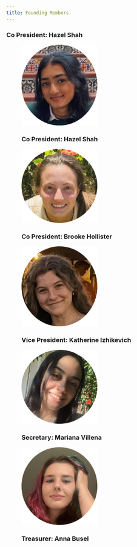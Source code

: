 ```yaml
---
title: Founding Members
---
```

<h3 style="text-align:left;">Co President: Hazel Shah</h3>
<figure>
  <img src="/assets/circleFoundingMembers/hazel.png" alt="drawing" width="200"/>
  <figcaption><h3 style="text-align:left;">Co President: Hazel Shah</h3></figcaption>
</figure>

<figure>
  <img src="/assets/circleFoundingMembers/brooke.png" alt="drawing" width="200"/>
  <figcaption><h3 style="text-align:left;">Co President: Brooke Hollister</h3></figcaption>
</figure>

<figure>
  <img src="/assets/circleFoundingMembers/katherine.png" alt="drawing" width="200"/>
   <figcaption><h3 style="text-align:left;">Vice President: Katherine Izhikevich</h3></figcaption>
</figure>

<figure>
  <img src="/assets/circleFoundingMembers/mari.png" alt="drawing" width="200"/>
   <figcaption><h3 style="text-align:left;">Secretary: Mariana Villena</h3></figcaption>
</figure>

<figure>
  <img src="/assets/circleFoundingMembers/anna.png" alt="drawing" width="200"/>
   <figcaption><h3 style="text-align:left;">Treasurer: Anna Busel</h3></figcaption>
</figure>
